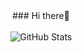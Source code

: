 

<div align="center">
    ### Hi there👋
  <br><br>
  <img  src="https://github-readme-stats.vercel.app/api?username=ignalpha4&show_icons=true&rank_icon=github&theme=radical" alt="GitHub Stats" rank_icon="github" />
</div>

                       
<!--<img align="left" width="45%" height="200px" src="https://github-readme-stats.vercel.app/api/top-langs/?username=anuraghazra&layout=compact&theme=radical"/>-->
